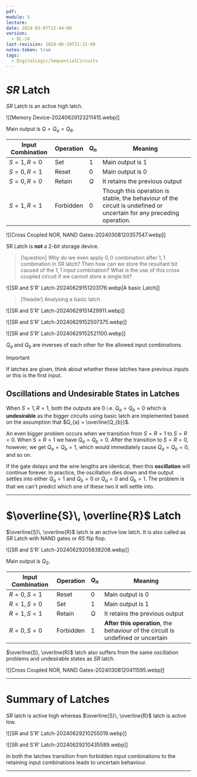```yaml
---
pdf: 
module: 5
lecture: 
date: 2024-03-07T22:44:00
version:
  - DL-24
last-revision: 2024-06-29T21:21:00
notes-taken: true
tags:
  - DigitalLogic/SequentialCircuits
---
```

# $SR$ Latch

$SR$ Latch is an active high latch.

![[Memory Device-20240629123211415.webp]]

Main output is $Q = Q_{a} = Q_{R}$.

| Input Combination | Operation | $Q_{n}$ | Meaning                                                                                                              |
| ----------------- | --------- | ------- | -------------------------------------------------------------------------------------------------------------------- |
| $S = 1, R = 0$    | Set       | $1$     | Main output is 1                                                                                                     |
| $S = 0, R = 1$    | Reset     | $0$     | Main output is 0                                                                                                     |
| $S = 0, R = 0$    | Retain    | $Q$     | It retains the previous output                                                                                       |
| $S = 1, R = 1$    | Forbidden | $0$     | Though this operation is stable, the behaviour of the circuit is undefined or uncertain for any preceding operation. |

![[Cross Coupled NOR, NAND Gates-20240308120357547.webp]]

SR Latch is **not** a 2-bit storage device.

> [!question] Why do we even apply $0, 0$ combination after $1, 1$ combination in SR latch?
> Then how can we store the resultant bit caused of the $1, 1$ input combination? What is the use of this cross coupled circuit if we cannot store a single bit?

![[SR and S'R' Latch-20240629151203176.webp|A basic Latch]]


> [!header] Analysing a basic latch

![[SR and S'R' Latch-20240629151429911.webp]]

![[SR and S'R' Latch-20240629152507375.webp]]

![[SR and S'R' Latch-20240629152521100.webp]]

$Q_{a}$ and $Q_{b}$ are inverses of each other for the allowed input combinations.

> [!important] 
> If latches are given, think about whether these latches have previous inputs or this is the first input.

## Oscillations and Undesirable States in Latches

When $S = 1, R = 1$, both the outputs are $0$ i.e. $Q_{a} = Q_{b} = 0$ which is **undesirable** as the bigger circuits using basic latch are implemented based on the assumption that $Q_{a} = \overline{Q_{b}}$.

An even bigger problem occurs when we transition from $S=R=1$ to $S=R=0$. 
When $S=R=1$ we have $Q_{a}=Q_{b}=0$. After the transition to $S=R=0$, however, we get $Q_{a}=Q_{b}=1$, which would immediately cause $Q_{a}=Q_{b}=0$, and so on.

If the gate delays and the wire lengths are identical, then this **oscillation** will continue forever.
In practice, the oscillation dies down and the output settles into either $Q_{a}=1$ and $Q_{b}=0$ or $Q_{a}=0$ and $Q_{b}=1$.
The problem is that we can't predict which one of these two it will settle into.

---
# $\overline{S}\, \overline{R}$ Latch

$\overline{S}\, \overline{R}$ latch is an active low latch.
It is also called as $SR$ Latch with NAND gates or $RS$ flip flop.

![[SR and S'R' Latch-20240629205838208.webp]]

Main output is $Q_S$.

| Input Combination | Operation | $Q_{n}$ | Meaning                                                                          |
| ----------------- | --------- | ------- | -------------------------------------------------------------------------------- |
| $R = 0, S = 1$    | Reset     | $0$     | Main output is $0$                                                               |
| $R = 1, S = 0$    | Set       | $1$     | Main output is $1$                                                               |
| $R = 1, S = 1$    | Retain    | $Q$     | It retains the previous output                                                   |
| $R = 0, S = 0$    | Forbidden | $1$     | **After this operation**, the behaviour of the circuit is undefined or uncertain |

$\overline{S}, \overline{R}$ latch also suffers from the same oscillation problems and undesirable states as $SR$ latch.

![[Cross Coupled NOR, NAND Gates-20240308120411595.webp]]

---
# Summary of Latches

$SR$ latch is active high whereas $\overline{S}\, \overline{R}$ latch is active low.

![[SR and S'R' Latch-20240629210255019.webp]]

![[SR and S'R' Latch-20240629210435589.webp]]

In both the latches transition from forbidden input combinations to the retaining input combinations leads to uncertain behaviour.

---